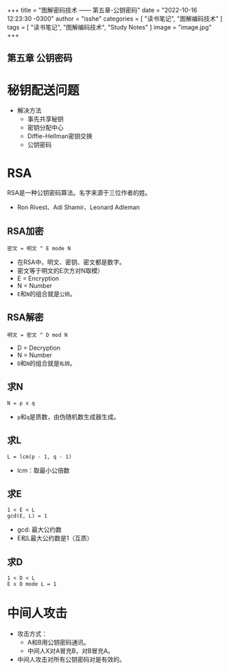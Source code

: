 +++
title = "图解密码技术 —— 第五章-公钥密码"
date = "2022-10-16 12:23:30 -0300"
author = "isshe"
categories = [ "读书笔记", "图解编码技术" ]
tags = [ "读书笔记", "图解编码技术", "Study Notes" ]
image = "image.jpg"
+++


第五章 公钥密码
---

# 秘钥配送问题
* 解决方法
  * 事先共享秘钥
  * 密钥分配中心
  * Diffie-Hellman密钥交换
  * 公钥密码


# RSA
RSA是一种公钥密码算法。名字来源于三位作者的姓。
* Ron Rivest、Adi Shamir、Leonard Adleman

## RSA加密
```
密文 = 明文 ^ E mode N 
```
* 在RSA中，明文、密钥、密文都是数字。
* 密文等于明文的E次方对N取模）
* E = Encryption
* N = Number 
* `E`和`N`的组合就是`公钥`。

## RSA解密
```
明文 = 密文 ^ D mod N
```
* D = Decryption
* N = Number
* `D`和`N`的组合就是`私钥`。

## 求N
```
N = p x q
```
* `p`和`q`是质数，由伪随机数生成器生成。

## 求L
```
L = lcm(p - 1, q - 1)
```
* lcm：取最小公倍数

## 求E
```
1 < E < L
gcd(E, L) = 1
```
* gcd: 最大公约数
* E和L最大公约数是1（互质）

## 求D
```
1 < D < L
E x D mode L = 1
```

# 中间人攻击
* 攻击方式：
  * A和B用公钥密码通讯。
  * 中间人X对A冒充B，对B冒充A。
* 中间人攻击对所有公钥密码对是有效的。
